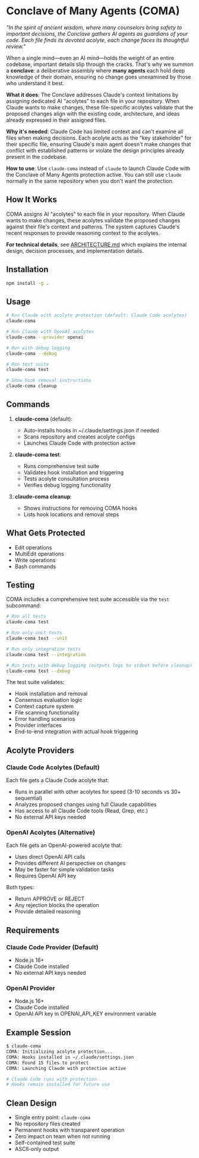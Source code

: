 # Conclave of Many Agents (COMA)

*"In the spirit of ancient wisdom, where many counselors bring safety to important decisions, the Conclave gathers AI agents as guardians of your code. Each file finds its devoted acolyte, each change faces its thoughtful review."*

When a single mind—even an AI mind—holds the weight of an entire codebase, important details slip through the cracks. That's why we summon a **conclave**: a deliberative assembly where **many agents** each hold deep knowledge of their domain, ensuring no change goes unexamined by those who understand it best.

**What it does**: The Conclave addresses Claude's context limitations by assigning dedicated AI "acolytes" to each file in your repository. When Claude wants to make changes, these file-specific acolytes validate that the proposed changes align with the existing code, architecture, and ideas already expressed in their assigned files.

**Why it's needed**: Claude Code has limited context and can't examine all files when making decisions. Each acolyte acts as the "key stakeholder" for their specific file, ensuring Claude's main agent doesn't make changes that conflict with established patterns or violate the design principles already present in the codebase.

**How to use**: Use `claude-coma` instead of `claude` to launch Claude Code with the Conclave of Many Agents protection active. You can still use `claude` normally in the same repository when you don't want the protection.

## How It Works

COMA assigns AI "acolytes" to each file in your repository. When Claude wants to make changes, these acolytes validate the proposed changes against their file's context and patterns. The system captures Claude's recent responses to provide reasoning context to the acolytes.

**For technical details**, see [ARCHITECTURE.md](ARCHITECTURE.md) which explains the internal design, decision processes, and implementation details.

## Installation

```bash
npm install -g .
```

## Usage

```bash
# Run Claude with acolyte protection (default: Claude Code acolytes)
claude-coma

# Run Claude with OpenAI acolytes
claude-coma --provider openai

# Run with debug logging
claude-coma --debug

# Run test suite
claude-coma test

# Show hook removal instructions
claude-coma cleanup
```

## Commands

1. **claude-coma** (default):
   - Auto-installs hooks in ~/.claude/settings.json if needed
   - Scans repository and creates acolyte configs
   - Launches Claude Code with protection active

2. **claude-coma test**:
   - Runs comprehensive test suite
   - Validates hook installation and triggering
   - Tests acolyte consultation process
   - Verifies debug logging functionality

3. **claude-coma cleanup**:
   - Shows instructions for removing COMA hooks
   - Lists hook locations and removal steps

## What Gets Protected

- Edit operations
- MultiEdit operations
- Write operations
- Bash commands

## Testing

COMA includes a comprehensive test suite accessible via the `test` subcommand:

```bash
# Run all tests
claude-coma test

# Run only unit tests
claude-coma test --unit

# Run only integration tests
claude-coma test --integration

# Run tests with debug logging (outputs logs to stdout before cleanup)
claude-coma test --debug
```

The test suite validates:
- Hook installation and removal
- Consensus evaluation logic
- Context capture system
- File scanning functionality
- Error handling scenarios
- Provider interfaces
- End-to-end integration with actual hook triggering

## Acolyte Providers

### Claude Code Acolytes (Default)
Each file gets a Claude Code acolyte that:
- Runs in parallel with other acolytes for speed (3-10 seconds vs 30+ sequential)
- Analyzes proposed changes using full Claude capabilities
- Has access to all Claude Code tools (Read, Grep, etc.)
- No external API keys needed

### OpenAI Acolytes (Alternative)
Each file gets an OpenAI-powered acolyte that:
- Uses direct OpenAI API calls
- Provides different AI perspective on changes
- May be faster for simple validation tasks
- Requires OpenAI API key

Both types:
- Return APPROVE or REJECT
- Any rejection blocks the operation
- Provide detailed reasoning

## Requirements

### Claude Code Provider (Default)
- Node.js 16+
- Claude Code installed
- No external API keys needed

### OpenAI Provider
- Node.js 16+
- Claude Code installed
- OpenAI API key in OPENAI_API_KEY environment variable

## Example Session

```bash
$ claude-coma
COMA: Initializing acolyte protection...
COMA: Hooks installed in ~/.claude/settings.json
COMA: Found 15 files to protect
COMA: Launching Claude with protection active

# Claude Code runs with protection
# Hooks remain installed for future use
```

## Clean Design

- Single entry point: `claude-coma`
- No repository files created
- Permanent hooks with transparent operation
- Zero impact on team when not running
- Self-contained test suite
- ASCII-only output